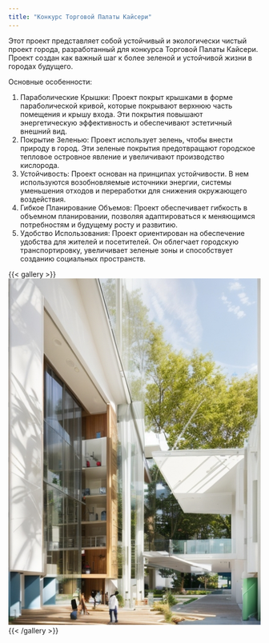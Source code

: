 ```yaml
---
title: "Конкурс Торговой Палаты Кайсери"
---
```


Этот проект представляет собой устойчивый и экологически чистый проект города, разработанный для конкурса Торговой Палаты Кайсери. Проект создан как важный шаг к более зеленой и устойчивой жизни в городах будущего.

Основные особенности:

1. Параболические Крышки: Проект покрыт крышками в форме параболической кривой, которые покрывают верхнюю часть помещения и крышу входа. Эти покрытия повышают энергетическую эффективность и обеспечивают эстетичный внешний вид.
2. Покрытие Зеленью: Проект использует зелень, чтобы внести природу в город. Эти зеленые покрытия предотвращают городское тепловое островное явление и увеличивают производство кислорода.
3. Устойчивость: Проект основан на принципах устойчивости. В нем используются возобновляемые источники энергии, системы уменьшения отходов и переработки для снижения окружающего воздействия.
4. Гибкое Планирование Объемов: Проект обеспечивает гибкость в объемном планировании, позволяя адаптироваться к меняющимся потребностям и будущему росту и развитию.
5. Удобство Использования: Проект ориентирован на обеспечение удобства для жителей и посетителей. Он облегчает городскую транспортировку, увеличивает зеленые зоны и способствует созданию социальных пространств.

{{< gallery >}}
<img src="featured.png" class="grid-w50 md:grid-w33 xl:grid-w25" />
{{< /gallery >}}
